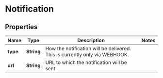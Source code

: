 

# Notification


## Properties

Name | Type | Description | Notes
------------ | ------------- | ------------- | -------------
**type** | **String** | How the notification will be delivered. This is currently only via WEBHOOK. | 
**url** | **String** | URL to which the notification will be sent | 



